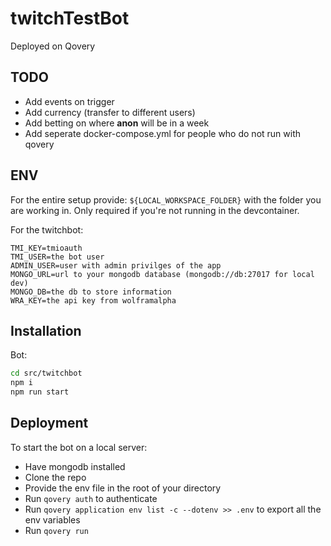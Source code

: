 # twitchTestBot

Deployed on Qovery

## TODO

- Add events on trigger
- Add currency (transfer to different users)
- Add betting on where **anon** will be in a week
- Add seperate docker-compose.yml for people who do not run with qovery

## ENV

For the entire setup provide:
`${LOCAL_WORKSPACE_FOLDER}` with the folder you are working in. Only required if you're not running in the devcontainer.

For the twitchbot:

```
TMI_KEY=tmioauth
TMI_USER=the bot user
ADMIN_USER=user with admin privilges of the app
MONGO_URL=url to your mongodb database (mongodb://db:27017 for local dev)
MONGO_DB=the db to store information
WRA_KEY=the api key from wolframalpha
```

## Installation

Bot:

```bash
cd src/twitchbot
npm i
npm run start
```

## Deployment

To start the bot on a local server:

- Have mongodb installed
- Clone the repo
- Provide the env file in the root of your directory
- Run `qovery auth` to authenticate
- Run `qovery application env list -c --dotenv >> .env` to export all the env variables
- Run `qovery run`
